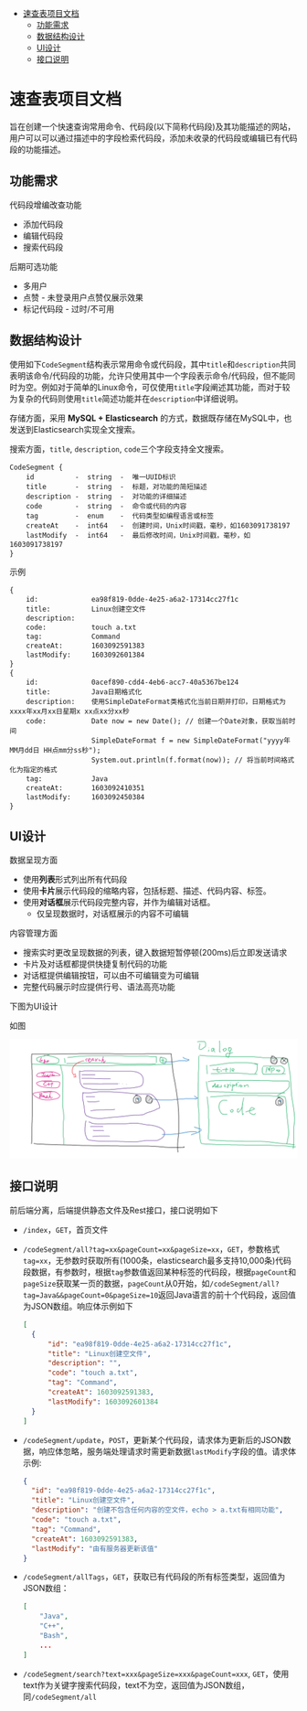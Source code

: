 - [速查表项目文档](#速查表项目文档)
  - [功能需求](#功能需求)
  - [数据结构设计](#数据结构设计)
  - [UI设计](#ui设计)
  - [接口说明](#接口说明)

# 速查表项目文档

旨在创建一个快速查询常用命令、代码段(以下简称代码段)及其功能描述的网站，用户可以可以通过描述中的字段检索代码段，添加未收录的代码段或编辑已有代码段的功能描述。

## 功能需求

代码段增编改查功能
- 添加代码段
- 编辑代码段
- 搜索代码段

后期可选功能
- 多用户
- 点赞 - 未登录用户点赞仅展示效果
- 标记代码段 - 过时/不可用

## 数据结构设计

使用如下`CodeSegment`结构表示常用命令或代码段，其中`title`和`description`共同表明该命令/代码段的功能，允许只使用其中一个字段表示命令/代码段，但不能同时为空。例如对于简单的Linux命令，可仅使用`title`字段阐述其功能，而对于较为复杂的代码则使用`title`简述功能并在`description`中详细说明。

存储方面，采用 **MySQL + Elasticsearch** 的方式，数据既存储在MySQL中，也发送到Elasticsearch实现全文搜索。

搜索方面，`title`, `description`, `code`三个字段支持全文搜索。

```
CodeSegment {
    id          -  string  -  唯一UUID标识
    title       -  string  -  标题，对功能的简短描述
    description -  string  -  对功能的详细描述
    code        -  string  -  命令或代码的内容
    tag         -  enum    -  代码类型如编程语言或标签
    createAt    -  int64   -  创建时间，Unix时间戳，毫秒，如1603091738197
    lastModify  -  int64   -  最后修改时间，Unix时间戳，毫秒，如1603091738197
}
```
示例
```
{
    id:             ea98f819-0dde-4e25-a6a2-17314cc27f1c
    title:          Linux创建空文件
    description:    
    code:           touch a.txt
    tag:            Command
    createAt:       1603092591383
    lastModify:     1603092601384
}
{
    id:             0acef890-cdd4-4eb6-acc7-40a5367be124
    title:          Java日期格式化
    description:    使用SimpleDateFormat类格式化当前日期并打印，日期格式为xxxx年xx月xx日星期x xx点xx分xx秒
    code:           Date now = new Date(); // 创建一个Date对象，获取当前时间
                    SimpleDateFormat f = new SimpleDateFormat("yyyy年MM月dd日 HH点mm分ss秒");
                    System.out.println(f.format(now)); // 将当前时间袼式化为指定的格式
    tag:            Java
    createAt:       1603092410351
    lastModify:     1603092450384
}
```

## UI设计

数据呈现方面
- 使用**列表**形式列出所有代码段
- 使用**卡片**展示代码段的缩略内容，包括标题、描述、代码内容、标签。
- 使用**对话框**展示代码段完整内容，并作为编辑对话框。
  - 仅呈现数据时，对话框展示的内容不可编辑

内容管理方面
- 搜索实时更改呈现数据的列表，键入数据短暂停顿(200ms)后立即发送请求
- 卡片及对话框都提供快捷复制代码的功能
- 对话框提供编辑按钮，可以由不可编辑变为可编辑
- 完整代码展示时应提供行号、语法高亮功能

下图为UI设计

如图

![UI](UI.png)

## 接口说明

前后端分离，后端提供静态文件及Rest接口，接口说明如下

- `/index`，`GET`，首页文件

- `/codeSegment/all?tag=xx&pageCount=xx&pageSize=xx`，`GET`，参数格式`tag=xx`，无参数时获取所有(1000条，elasticsearch最多支持10,000条)代码段数据，有参数时，根据`tag`参数值返回某种标签的代码段，根据`pageCount`和`pageSize`获取某一页的数据，`pageCount`从0开始，如`/codeSegment/all?tag=Java&&pageCount=0&pageSize=10`返回Java语言的前十个代码段，返回值为JSON数组。响应体示例如下

  ```json
  [
    {
        "id": "ea98f819-0dde-4e25-a6a2-17314cc27f1c",
        "title": "Linux创建空文件",
        "description": "",
        "code": "touch a.txt",
        "tag": "Command",
        "createAt": 1603092591383,
        "lastModify": 1603092601384
    }
  ]
  ```
- `/codeSegment/update`，`POST`，更新某个代码段，请求体为更新后的JSON数据，响应体忽略，服务端处理请求时需更新数据`lastModify`字段的值。请求体示例:

  ```json
  {
    "id": "ea98f819-0dde-4e25-a6a2-17314cc27f1c",
    "title": "Linux创建空文件",
    "description": "创建不包含任何内容的空文件，echo > a.txt有相同功能",
    "code": "touch a.txt",
    "tag": "Command",
    "createAt": 1603092591383,
    "lastModify": "由有服务器更新该值"
  }
  ```
- `/codeSegment/allTags`，`GET`，获取已有代码段的所有标签类型，返回值为JSON数组：
  ```json
  [
      "Java",
      "C++",
      "Bash",
      ...
  ]
  ```
- `/codeSegment/search?text=xxx&pageSize=xxx&pageCount=xxx`, `GET`，使用text作为关键字搜索代码段，text不为空，返回值为JSON数组，同`/codeSegment/all`

